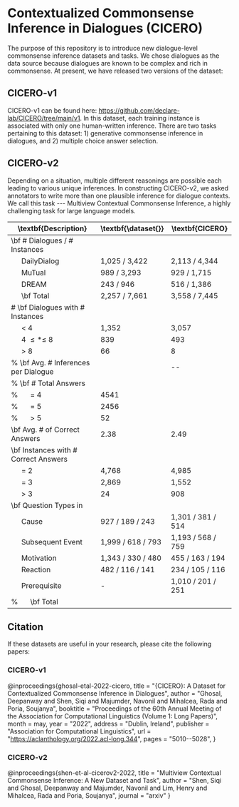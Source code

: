 # Contextualized Commonsense Inference in Dialogues (CICERO)

The purpose of this repository is to introduce new dialogue-level commonsense inference datasets and tasks. We chose dialogues as the data source because dialogues are known to be complex and rich in commonsense. At present, we have released two versions of the dataset:

## CICERO-v1

CICERO-v1 can be found here: https://github.com/declare-lab/CICERO/tree/main/v1.
In this dataset, each training instance is associated with only one human-written inference. There are two tasks pertaining to this dataset: 1) generative commonsense inference in dialogues, and 2) multiple choice answer selection.

## CICERO-v2

Depending on a situation, multiple different reasonings are possible each leading to various unique inferences. In constructing CICERO-v2, we asked annotators to write more than one plausible inference for dialogue contexts. We call this task --- Multiview Contextual Commonsense Inference, a highly challenging task for large language models.

| \textbf{Description}                  | \textbf{\dataset{}} | \textbf{CICERO}   |
|---------------------------------------|---------------------|-------------------|
| \bf \# Dialogues / \# Instances       |                     |                   |
| $\quad$ DailyDialog                   | 1,025 / 3,422       | 2,113 / 4,344     |
| $\quad$ MuTual                        | 989 / 3,293         | 929 / 1,715       |
| $\quad$ DREAM                         | 243 / 946           | 516 / 1,386       |
| $\quad$ \bf Total                     | 2,257 / 7,661       | 3,558 / 7,445     |
| \# \bf Dialogues with \# Instances    |                     |                   |
| $\quad$ $<$ 4                         | 1,352               | 3,057             |
| $\quad$ 4 $\leq * \leq$ 8             | 839                 | 493               |
| $\quad$ $>$ 8                         | 66                  | 8                 |
| % \bf Avg. \# Inferences per Dialogue |                     | --                |
| % \bf \# Total Answers                |                     |                   |
| % $\quad$ $=$ 4                       | 4541                |                   |
| % $\quad$ $=$ 5                       | 2456                |                   |
| % $\quad$ $>$ 5                       | 52                  |                   |
| \bf Avg. \# of Correct Answers        | 2.38                | 2.49              |
| \bf Instances with \# Correct Answers |                     |                   |
| $\quad$ $=$ 2                         | 4,768               | 4,985             |
| $\quad$ $=$ 3                         | 2,869               | 1,552             |
| $\quad$ $>$ 3                         | 24                  | 908               |
| \bf Question Types in                 |
| $\quad$ Cause                         | 927 / 189 / 243     | 1,301 / 381 / 514 |
| $\quad$ Subsequent Event              | 1,999 / 618 / 793   | 1,193 / 568 / 759 |
| $\quad$ Motivation                    | 1,343 / 330 / 480   | 455 / 163 / 194   |
| $\quad$ Reaction                      | 482 / 116 / 141     | 234 / 105 / 116   |
| $\quad$ Prerequisite                  | -                   | 1,010 / 201 / 251 |
| % $\quad$ \bf Total                   |                     |                   |

## Citation

If these datasets are useful in your research, please cite the following papers:

### CICERO-v1

@inproceedings{ghosal-etal-2022-cicero,
    title = "{CICERO}: A Dataset for Contextualized Commonsense Inference in Dialogues",
    author = "Ghosal, Deepanway  and
      Shen, Siqi  and
      Majumder, Navonil  and
      Mihalcea, Rada  and
      Poria, Soujanya",
    booktitle = "Proceedings of the 60th Annual Meeting of the Association for Computational Linguistics (Volume 1: Long Papers)",
    month = may,
    year = "2022",
    address = "Dublin, Ireland",
    publisher = "Association for Computational Linguistics",
    url = "https://aclanthology.org/2022.acl-long.344",
    pages = "5010--5028",
}

### CICERO-v2

@inproceedings{shen-et-al-cicerov2-2022,
    title = "Multiview Contextual Commonsense Inference: A New Dataset and Task",
    author = "Shen, Siqi  and 
      Ghosal, Deepanway  and
      Majumder, Navonil  and
      Lim, Henry and
      Mihalcea, Rada  and
      Poria, Soujanya",
    journal = "arxiv"
}

